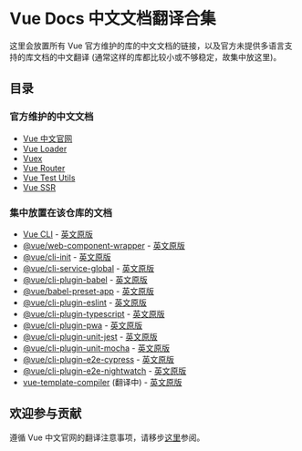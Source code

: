 # Vue Docs 中文文档翻译合集

这里会放置所有 Vue 官方维护的库的中文文档的链接，以及官方未提供多语言支持的库文档的中文翻译 (通常这样的库都比较小或不够稳定，故集中放这里)。

## 目录

### 官方维护的中文文档

* [Vue 中文官网](https://cn.vuejs.org/)
* [Vue Loader](https://vue-loader.vuejs.org/zh-cn/)
* [Vuex](https://vuex.vuejs.org/zh-cn/)
* [Vue Router](https://router.vuejs.org/zh-cn/)
* [Vue Test Utils](https://vue-test-utils.vuejs.org/zh-cn/)
* [Vue SSR](https://ssr.vuejs.org/zh/)

### 集中放置在该仓库的文档

* [Vue CLI](./vue-cli/README.md) - [英文原版](https://github.com/vuejs/vue-cli/blob/dev/docs/README.md)
* [@vue/web-component-wrapper](./vue-web-component-wrapper/README.md) - [英文原版](https://github.com/vuejs/vue-web-component-wrapper/)
* [@vue/cli-init](./vue-cli-init/README.md) - [英文原版](https://github.com/vuejs/vue-cli/tree/dev/packages/\@vue/cli-init/README.md)
* [@vue/cli-service-global](./vue-cli-service-global/README.md) - [英文原版](https://github.com/vuejs/vue-cli/tree/dev/packages/\@vue/cli-service-global/README.md)
* [@vue/cli-plugin-babel](./vue-cli-plugin-babel/README.md) - [英文原版](https://github.com/vuejs/vue-cli/tree/dev/packages/\@vue/cli-plugin-babel/README.md)
* [@vue/babel-preset-app](./vue-babel-preset-app/README.md) - [英文原版](https://github.com/vuejs/vue-cli/tree/dev/packages/\@vue/babel-preset-app/README.md)
* [@vue/cli-plugin-eslint](./vue-cli-plugin-eslint/README.md) - [英文原版](https://github.com/vuejs/vue-cli/tree/dev/packages/\@vue/cli-plugin-eslint/README.md)
* [@vue/cli-plugin-typescript](./vue-cli-plugin-typescript/README.md) - [英文原版](https://github.com/vuejs/vue-cli/tree/dev/packages/\@vue/cli-plugin-typescript/README.md)
* [@vue/cli-plugin-pwa](./vue-cli-plugin-pwa/README.md) - [英文原版](https://github.com/vuejs/vue-cli/tree/dev/packages/\@vue/cli-plugin-pwa/README.md)
* [@vue/cli-plugin-unit-jest](./vue-cli-plugin-unit-jest/README.md) - [英文原版](https://github.com/vuejs/vue-cli/tree/dev/packages/\@vue/cli-plugin-unit-jest/README.md)
* [@vue/cli-plugin-unit-mocha](./vue-cli-plugin-unit-mocha/README.md) - [英文原版](https://github.com/vuejs/vue-cli/tree/dev/packages/\@vue/cli-plugin-unit-mocha/README.md)
* [@vue/cli-plugin-e2e-cypress](./vue-cli-plugin-e2e-cypress/README.md) - [英文原版](https://github.com/vuejs/vue-cli/tree/dev/packages/\@vue/cli-plugin-e2e-cypress/README.md)
* [@vue/cli-plugin-e2e-nightwatch](./vue-cli-plugin-e2e-nightwatch/README.md) - [英文原版](https://github.com/vuejs/vue-cli/tree/dev/packages/\@vue/cli-plugin-e2e-nightwatch/README.md)
* [vue-template-compiler](./vue-template-compiler/README.md) (翻译中) - [英文原版](https://github.com/vuejs/vue/tree/dev/packages/vue-template-compiler/README.md)

## 欢迎参与贡献

遵循 Vue 中文官网的翻译注意事项，请移步[这里](https://github.com/vuejs/cn.vuejs.org/wiki)参阅。
